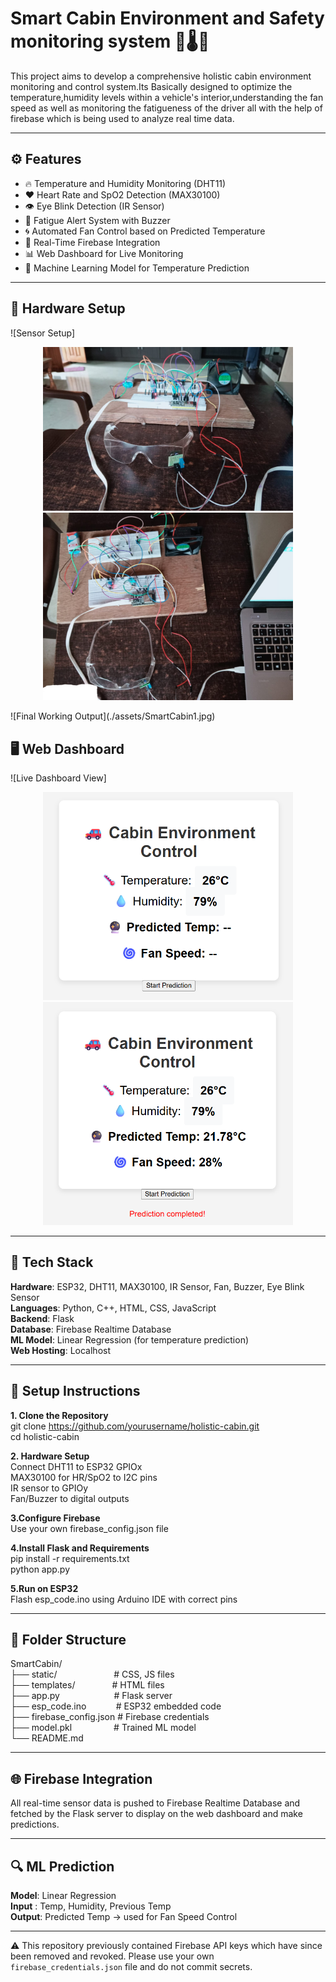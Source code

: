 # Smart Cabin Environment and Safety monitoring system 🚗🌡️💨

This project aims to develop a comprehensive holistic cabin environment monitoring and control system.Its Basically designed to optimize the temperature,humidity levels within a vehicle's interior,understanding the fan speed as well as monitoring the fatigueness of the driver all with the help of firebase which is being used to analyze real time data. 

---
## ⚙️ Features

- 🔥 Temperature and Humidity Monitoring (DHT11)
- ❤️ Heart Rate and SpO2 Detection (MAX30100)
- 👁️ Eye Blink Detection (IR Sensor)
- 🚨 Fatigue Alert System with Buzzer
- 🌀 Automated Fan Control based on Predicted Temperature
- 🔄 Real-Time Firebase Integration
- 📊 Web Dashboard for Live Monitoring
- 🤖 Machine Learning Model for Temperature Prediction

---
## 🧱 Hardware Setup

![Sensor Setup]
<p align="center">
  <img src="assets/SmartCabin2.jpg" width="400"/>
  <img src="assets/SmartCabin3.jpg" width="400"/>
</p>
![Final Working Output](./assets/SmartCabin1.jpg)

## 🖥️ Web Dashboard

![Live Dashboard View]
<p align="center">
  <img src="assets/SmartCabin4.png" width="400"/>
  <img src="assets/SmartCabin5.png" width="400"/>
</p>

---
## 🧰 Tech Stack

**Hardware**: ESP32, DHT11, MAX30100, IR Sensor, Fan, Buzzer, Eye Blink Sensor<br>
**Languages**: Python, C++, HTML, CSS, JavaScript<br>
**Backend**: Flask<br>
**Database**: Firebase Realtime Database<br>
**ML Model**: Linear Regression (for temperature prediction)<br>
**Web Hosting**: Localhost

---
## 🚀 Setup Instructions

**1. Clone the Repository**<br>
git clone https://github.com/yourusername/holistic-cabin.git<br>
cd holistic-cabin<br>

**2. Hardware Setup**<br>
Connect DHT11 to ESP32 GPIOx<br>
MAX30100 for HR/SpO2 to I2C pins<br>
IR sensor to GPIOy<br>
Fan/Buzzer to digital outputs<br>

**3.Configure Firebase**<br>
Use your own firebase_config.json file<br>

**4.Install Flask and Requirements**<br>
pip install -r requirements.txt<br>
python app.py<br>

**5.Run on ESP32**<br>
Flash esp_code.ino using Arduino IDE with correct pins<br>

---
## 📂 Folder Structure
SmartCabin/<br>
├── static/&nbsp;&nbsp;&nbsp;&nbsp;&nbsp;&nbsp;&nbsp;&nbsp;&nbsp;&nbsp;&nbsp;&nbsp;&nbsp;&nbsp;&nbsp;&nbsp;&nbsp;&nbsp;&nbsp;&nbsp;&nbsp;&nbsp;&nbsp;# CSS, JS files<br>
├── templates/&nbsp;&nbsp;&nbsp;&nbsp;&nbsp;&nbsp;&nbsp;&nbsp;&nbsp;&nbsp;&nbsp;&nbsp;&nbsp;&nbsp;&nbsp;# HTML files<br>
├── app.py&nbsp;&nbsp;&nbsp;&nbsp;&nbsp;&nbsp;&nbsp;&nbsp;&nbsp;&nbsp;&nbsp;&nbsp;&nbsp;&nbsp;&nbsp;&nbsp;&nbsp;&nbsp;&nbsp;&nbsp;&nbsp;&nbsp;# Flask server<br>
├── esp_code.ino&nbsp;&nbsp;&nbsp;&nbsp;&nbsp;&nbsp;&nbsp;&nbsp;&nbsp;&nbsp;&nbsp;&nbsp;# ESP32 embedded code<br>
├── firebase_config.json&nbsp;# Firebase credentials<br>
├── model.pkl&nbsp;&nbsp;&nbsp;&nbsp;&nbsp;&nbsp;&nbsp;&nbsp;&nbsp;&nbsp;&nbsp;&nbsp;&nbsp;&nbsp;&nbsp;&nbsp;&nbsp;# Trained ML model<br>
└── README.md<br>

---
## 🌐 Firebase Integration
All real-time sensor data is pushed to Firebase Realtime Database and fetched by the Flask server to display on the web dashboard and make predictions.

---
## 🔍 ML Prediction
**Model**: Linear Regression<br>
**Input** : Temp, Humidity, Previous Temp<br>
**Output**: Predicted Temp → used for Fan Speed Control<br>

---
⚠️ This repository previously contained Firebase API keys which have since been removed and revoked. Please use your own `firebase_credentials.json` file and do not commit secrets.

